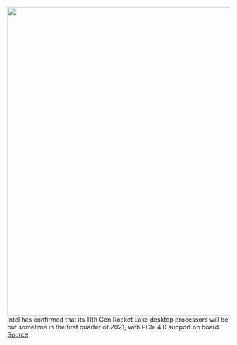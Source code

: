 <img src='https://cdn.vox-cdn.com/thumbor/f4AuTz4T9xjIIfJ8ZuY4DHmpV5k=/0x0:1000x500/1200x800/filters:focal(420x170:580x330)/cdn.vox-cdn.com/uploads/chorus_image/image/67595298/intel_logo_2x1_1.0.jpg' width='700px' /><br/>
Intel has confirmed that its 11th Gen Rocket Lake desktop processors will be out sometime in the first quarter of 2021, with PCIe 4.0 support on board.
<a href='https://www.theverge.com/2020/10/7/21505926/intel-11th-gen-rocket-lake-desktop-processors-q1-2021-amd'> Source <a/>